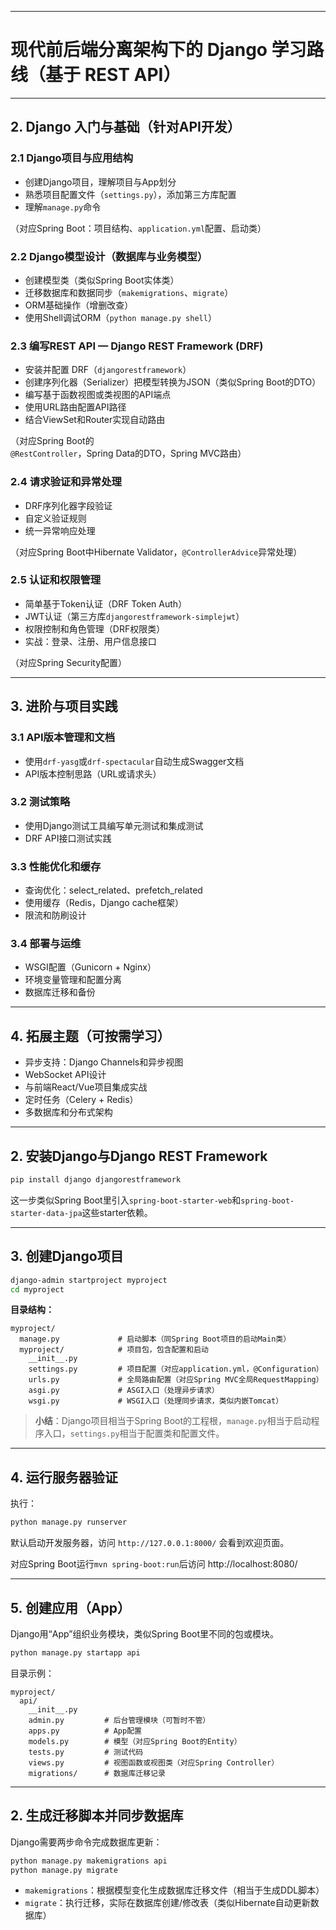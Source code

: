 ﻿---

# 现代前后端分离架构下的 Django 学习路线（基于 REST API）

---
## 2. Django 入门与基础（针对API开发）

### 2.1 Django项目与应用结构

- 创建Django项目，理解项目与App划分
- 熟悉项目配置文件（`settings.py`），添加第三方库配置
- 理解`manage.py`命令

（对应Spring Boot：项目结构、`application.yml`配置、启动类）

### 2.2 Django模型设计（数据库与业务模型）

- 创建模型类（类似Spring Boot实体类）
- 迁移数据库和数据同步（`makemigrations`、`migrate`）
- ORM基础操作（增删改查）
- 使用Shell调试ORM（`python manage.py shell`）

### 2.3 编写REST API — Django REST Framework (DRF)

- 安装并配置 DRF（`djangorestframework`）
- 创建序列化器（Serializer）把模型转换为JSON（类似Spring Boot的DTO）
- 编写基于函数视图或类视图的API端点
- 使用URL路由配置API路径
- 结合ViewSet和Router实现自动路由

（对应Spring Boot的`@RestController`，Spring Data的DTO，Spring MVC路由）

### 2.4 请求验证和异常处理

- DRF序列化器字段验证
- 自定义验证规则
- 统一异常响应处理

（对应Spring Boot中Hibernate Validator，`@ControllerAdvice`异常处理）

### 2.5 认证和权限管理

- 简单基于Token认证（DRF Token Auth）
- JWT认证（第三方库`djangorestframework-simplejwt`）
- 权限控制和角色管理（DRF权限类）
- 实战：登录、注册、用户信息接口

（对应Spring Security配置）

---

## 3. 进阶与项目实践

### 3.1 API版本管理和文档

- 使用`drf-yasg`或`drf-spectacular`自动生成Swagger文档
- API版本控制思路（URL或请求头）

### 3.2 测试策略

- 使用Django测试工具编写单元测试和集成测试
- DRF API接口测试实践

### 3.3 性能优化和缓存

- 查询优化：select_related、prefetch_related
- 使用缓存（Redis，Django cache框架）
- 限流和防刷设计

### 3.4 部署与运维

- WSGI配置（Gunicorn + Nginx）
- 环境变量管理和配置分离
- 数据库迁移和备份

---

## 4. 拓展主题（可按需学习）

- 异步支持：Django Channels和异步视图
- WebSocket API设计
- 与前端React/Vue项目集成实战
- 定时任务（Celery + Redis）
- 多数据库和分布式架构

---

## 2. 安装Django与Django REST Framework

```bash
pip install django djangorestframework
```

这一步类似Spring Boot里引入`spring-boot-starter-web`和`spring-boot-starter-data-jpa`这些starter依赖。

---

## 3. 创建Django项目

```bash
django-admin startproject myproject
cd myproject
```

**目录结构：**

```
myproject/
  manage.py             # 启动脚本（同Spring Boot项目的启动Main类）
  myproject/            # 项目包，包含配置和启动
    __init__.py
    settings.py         # 项目配置（对应application.yml，@Configuration）
    urls.py             # 全局路由配置（对应Spring MVC全局RequestMapping）
    asgi.py             # ASGI入口（处理异步请求）
    wsgi.py             # WSGI入口（处理同步请求，类似内嵌Tomcat）
```

> **小结**：Django项目相当于Spring Boot的工程根，`manage.py`相当于启动程序入口，`settings.py`相当于配置类和配置文件。

---

## 4. 运行服务器验证

执行：

```bash
python manage.py runserver
```

默认启动开发服务器，访问 `http://127.0.0.1:8000/` 会看到欢迎页面。

对应Spring Boot运行`mvn spring-boot:run`后访问 http://localhost:8080/

---

## 5. 创建应用（App）

Django用“App”组织业务模块，类似Spring Boot里不同的包或模块。

```bash
python manage.py startapp api
```

目录示例：

```
myproject/
  api/
    __init__.py
    admin.py         # 后台管理模块（可暂时不管）
    apps.py          # App配置
    models.py        # 模型（对应Spring Boot的Entity）
    tests.py         # 测试代码
    views.py         # 视图函数或视图类（对应Spring Controller）
    migrations/      # 数据库迁移记录
```

---

## 2. 生成迁移脚本并同步数据库

Django需要两步命令完成数据库更新：

```bash
python manage.py makemigrations api
python manage.py migrate
```

- `makemigrations`：根据模型变化生成数据库迁移文件（相当于生成DDL脚本）
- `migrate`：执行迁移，实际在数据库创建/修改表（类似Hibernate自动更新数据库）

